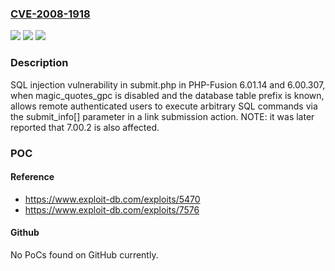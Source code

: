 ### [CVE-2008-1918](https://cve.mitre.org/cgi-bin/cvename.cgi?name=CVE-2008-1918)
![](https://img.shields.io/static/v1?label=Product&message=n%2Fa&color=blue)
![](https://img.shields.io/static/v1?label=Version&message=n%2Fa&color=blue)
![](https://img.shields.io/static/v1?label=Vulnerability&message=n%2Fa&color=brighgreen)

### Description

SQL injection vulnerability in submit.php in PHP-Fusion 6.01.14 and 6.00.307, when magic_quotes_gpc is disabled and the database table prefix is known, allows remote authenticated users to execute arbitrary SQL commands via the submit_info[] parameter in a link submission action.  NOTE: it was later reported that 7.00.2 is also affected.

### POC

#### Reference
- https://www.exploit-db.com/exploits/5470
- https://www.exploit-db.com/exploits/7576

#### Github
No PoCs found on GitHub currently.

